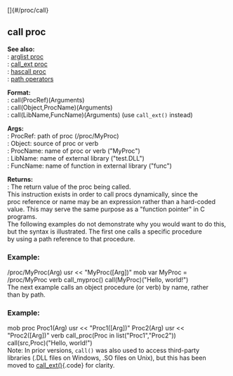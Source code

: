 []{#/proc/call}    
## call proc    
**See also:**    
:   [arglist proc](ref/proc/arglist)    
:   [call_ext proc](ref/proc/call_ext)    
:   [hascall proc](ref/proc/hascall)    
:   [path operators](ref/operator/path)    
<!-- -->    
**Format:**    
:   call(ProcRef)(Arguments)    
:   call(Object,ProcName)(Arguments)    
:   call(LibName,FuncName)(Arguments) (use `call_ext()` instead)    
<!-- -->    
**Args:**    
:   ProcRef: path of proc (/proc/MyProc)    
:   Object: source of proc or verb    
:   ProcName: name of proc or verb (\"MyProc\")    
:   LibName: name of external library (\"test.DLL\")    
:   FuncName: name of function in external library (\"func\")    
<!-- -->    
**Returns:**    
:   The return value of the proc being called.    
This instruction exists in order to call procs dynamically, since the    
proc reference or name may be an expression rather than a hard-coded    
value. This may serve the same purpose as a \"function pointer\" in C    
programs.    
The following examples do not demonstrate why you would want to do this,    
but the syntax is illustrated. The first one calls a specific procedure    
by using a path reference to that procedure.    
### Example:    
/proc/MyProc(Arg) usr \<\< \"MyProc(\[Arg\])\" mob var MyProc =    
/proc/MyProc verb call_myproc() call(MyProc)(\"Hello, world!\")    
The next example calls an object procedure (or verb) by name, rather    
than by path.    
### Example:    
mob proc Proc1(Arg) usr \<\< \"Proc1(\[Arg\])\" Proc2(Arg) usr \<\<    
\"Proc2(\[Arg\])\" verb call_proc(Proc in list(\"Proc1\",\"Proc2\"))    
call(src,Proc)(\"Hello, world!\")    
Note: In prior versions, `call()` was also used to access third-party    
libraries (.DLL files on Windows, .SO files on Unix), but this has been    
moved to [call_ext()](ref/proc/call_ext){.code} for clarity.  